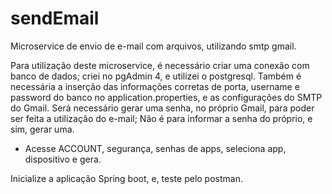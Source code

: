 # sendEmail
Microservice de envio de e-mail com arquivos, utilizando smtp gmail.

Para utilização deste microservice, é necessário criar uma conexão com banco de dados; criei no pgAdmin 4, e utilizei o postgresql.
Também é necessária a inserção das informações corretas de porta, username e password do banco no application.properties, e as configurações do SMTP do Gmail. 
Será necessário gerar uma senha, no próprio Gmail, para poder ser feita a utilização do e-mail; Não é para informar a senha do próprio, e sim, gerar uma.
- Acesse ACCOUNT, segurança, senhas de apps, seleciona app, dispositivo e gera.

Inicialize a aplicação Spring boot, e, teste pelo postman.
